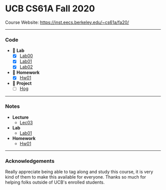 # UCB CS61A Fall 2020
Course Website: https://inst.eecs.berkeley.edu/~cs61a/fa20/

---
### Code
- 🔴 **Lab**
  - [x] [Lab00](./lab/lab00/lab00.py)
  - [x] [Lab01](./lab/lab01/lab01.py)
  - [x] [Lab02](./lab/lab02/lab02.py)
- 🔴 **Homework**
  - [x] [Hw01](./homework/hw01/hw01.py)
- 🔴 **Project**
  - [ ] [Hog](./project/hog/hog.py)
---

### Notes
- **Lecture**
    - [Lec03](./notes/lecture/lec03.md)
- **Lab**
    - [Lab01](./notes/lab/lab01.md)
- **Homework**
    - [Hw01](./notes/homework/hw01.md)

---
### Acknowledgements 
 Really appreciate being able to tag along and study this course, it is very kind of them to make this available for everyone. Thanks so much for helping folks outside of UCB's enrolled students.
